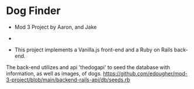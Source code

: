 
# Dog Finder

* Mod 3 Project by Aaron, and Jake

* 
* This project implements a Vanilla.js front-end and a Ruby on Rails back-end.

The back-end utilizes and api 'thedogapi' to seed the database with information, as well as images, of dogs.
https://github.com/edougher/mod-3-project/blob/main/backend-rails-api/db/seeds.rb




